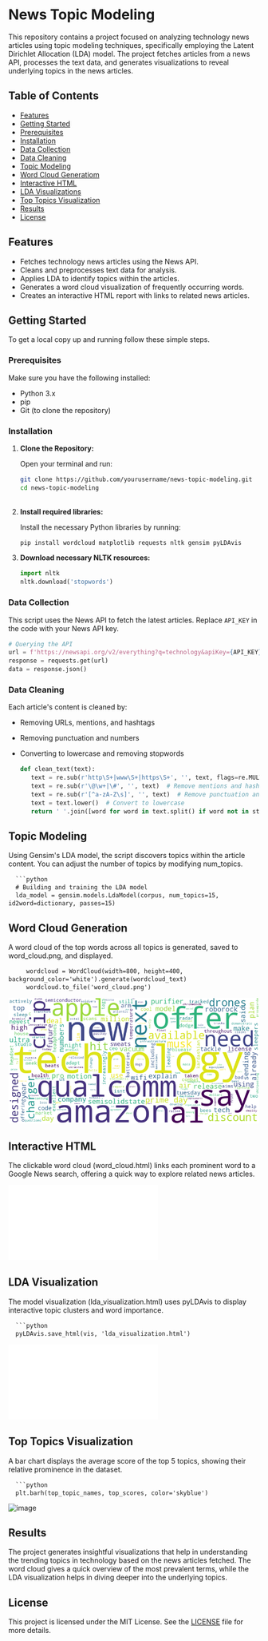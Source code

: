 # News Topic Modeling

This repository contains a project focused on analyzing technology news articles using topic modeling techniques, specifically employing the Latent Dirichlet Allocation (LDA) model. The project fetches articles from a news API, processes the text data, and generates visualizations to reveal underlying topics in the news articles.

## Table of Contents

- [Features](#features)
- [Getting Started](#getting-started)
- [Prerequisites](#prerequisites)
- [Installation](#installation)
- [Data Collection](#data-collection)
- [Data Cleaning](#data-cleaning)
- [Topic Modeling](#topic-modeling)
- [Word Cloud Generatiom](#word-cloud-generation)
- [Interactive HTML](#interative-html)
- [LDA Visualizations](#lda-visualizations)
- [Top Topics Visualization](#top-topics-visualization)
- [Results](#results)
- [License](#license)

## Features

- Fetches technology news articles using the News API.
- Cleans and preprocesses text data for analysis.
- Applies LDA to identify topics within the articles.
- Generates a word cloud visualization of frequently occurring words.
- Creates an interactive HTML report with links to related news articles.

## Getting Started

To get a local copy up and running follow these simple steps.

### Prerequisites

Make sure you have the following installed:

- Python 3.x
- pip
- Git (to clone the repository)

### Installation

1. **Clone the Repository:**

   Open your terminal and run:

   ```bash
   git clone https://github.com/yourusername/news-topic-modeling.git
   cd news-topic-modeling
      
  2. **Install required libraries:**

     Install the necessary Python libraries by running:

     ```bash
     pip install wordcloud matplotlib requests nltk gensim pyLDAvis
     
  3. **Download necessary NLTK resources:**

     ```python
     import nltk
     nltk.download('stopwords')

### Data Collection
   
This script uses the News API to fetch the latest articles. Replace `API_KEY` in the code with your News API key.

```python
# Querying the API
url = f'https://newsapi.org/v2/everything?q=technology&apiKey={API_KEY}'
response = requests.get(url)
data = response.json()
```

### Data Cleaning

Each article's content is cleaned by:

  - Removing URLs, mentions, and hashtags
  - Removing punctuation and numbers
  - Converting to lowercase and removing stopwords

    ```python
    def clean_text(text):
       text = re.sub(r'http\S+|www\S+|https\S+', '', text, flags=re.MULTILINE)  # Remove URLs
       text = re.sub(r'\@\w+|\#', '', text)  # Remove mentions and hashtags
       text = re.sub(r'[^a-zA-Z\s]', '', text)  # Remove punctuation and numbers
       text = text.lower()  # Convert to lowercase
       return ' '.join([word for word in text.split() if word not in stop_words])  # Remove stopwords

## Topic Modeling

   Using Gensim's LDA model, the script discovers topics within the article content. You can adjust the number of topics by modifying num_topics.

      ```python
      # Building and training the LDA model
      lda_model = gensim.models.LdaModel(corpus, num_topics=15, id2word=dictionary, passes=15)

## Word Cloud Generation

A word cloud of the top words across all topics is generated, saved to word_cloud.png, and displayed.

         wordcloud = WordCloud(width=800, height=400,       background_color='white').generate(wordcloud_text)
         wordcloud.to_file('word_cloud.png')
      

![Word Cloud](word_cloud.png)

## Interactive HTML

The clickable word cloud (word_cloud.html) links each prominent word to a Google News search, offering a quick way to explore related news articles.

![Word Cloud](word_cloud.html)

## LDA Visualization

The model visualization (lda_visualization.html) uses pyLDAvis to display interactive topic clusters and word importance.

      ```python
      pyLDAvis.save_html(vis, 'lda_visualization.html')

![LDA Visualization](lda_visualization.html)

## Top Topics Visualization

A bar chart displays the average score of the top 5 topics, showing their relative prominence in the dataset.

      ```python
      plt.barh(top_topic_names, top_scores, color='skyblue')

![image](https://github.com/user-attachments/assets/1e681b95-77f4-4c61-90d5-262fd6b6ab84)


## Results

The project generates insightful visualizations that help in understanding the trending topics in technology based on the news articles fetched. The word cloud gives a quick overview of the most prevalent terms, while the LDA visualization helps in diving deeper into the underlying topics.

## License

This project is licensed under the MIT License. See the [LICENSE](https://opensource.org/license/mit) file for more details.
